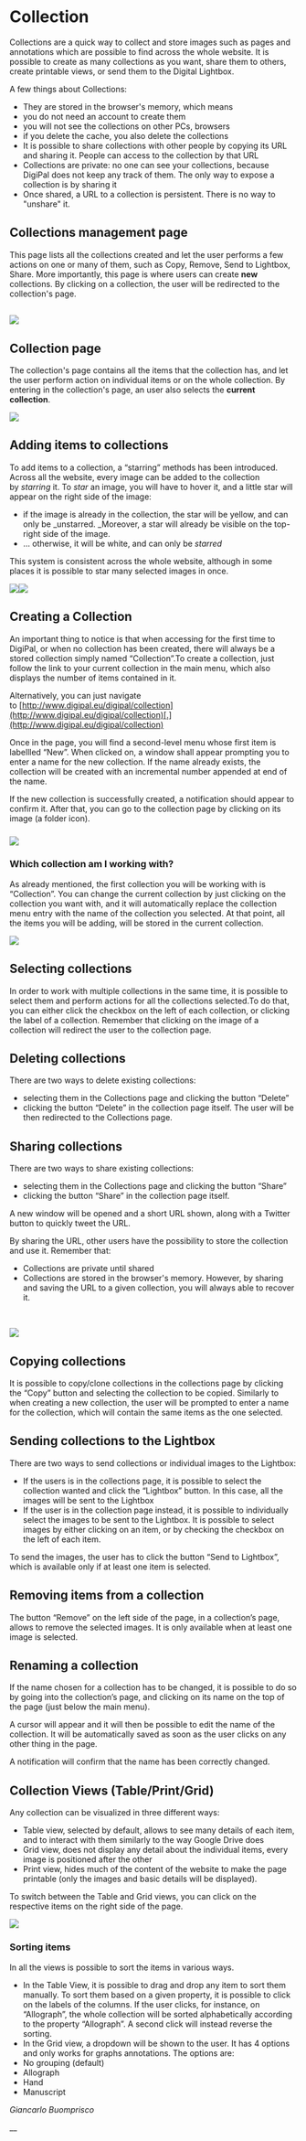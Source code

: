 # Collection
 
Collections are a quick way to collect and store images such as pages and annotations which are possible to find across the whole website. It is possible to create as many collections as you want, share them to others, create printable views, or send them to the Digital Lightbox.

A few things about Collections:

* They are stored in the browser's memory, which means
 * you do not need an account to create them
 * you will not see the collections on other PCs, browsers
 * if you delete the cache, you also delete the collections
* It is possible to share collections with other people by copying its URL and sharing it. People can access to the collection by that URL
* Collections are private: no one can see your collections, because DigiPal does not keep any track of them. The only way to expose a collection is by sharing it
* Once shared, a URL to a collection is persistent. There is no way to "unshare" it.


## Collections management page
This page lists all the collections created and let the user performs a few actions on one or many of them, such as Copy, Remove, Send to Lightbox, Share. More importantly, this page is where users can create **new** collections. By clicking on a collection, the user will be redirected to the collection's page.

## ![](/static/doc/col-management.png?raw=true)

## Collection page
The collection's page contains all the items that the collection has, and let the user perform action on individual items or on the whole collection. By entering in the collection's page, an user also selects the **current collection**.

![](/static/doc/collection.png?raw=true)

## Adding items to collections
To add items to a collection, a “starring” methods has been introduced. Across all the website, every image can be added to the collection by _starring_ it. To _star_ an image, you will have to hover it, and a little star will appear on the right side of the image:


* if the image is already in the collection, the star will be yellow, and can only be _unstarred. _Moreover, a star will already be visible on the top-right side of the image.
* … otherwise, it will be white, and can only be _starred_

This system is consistent across the whole website, although in some places it is possible to star many selected images in once.

![](/static/doc/star.png?raw=true)![](/static/doc/star2.png?raw=true)

## Creating a Collection
An important thing to notice is that when accessing for the first time to DigiPal, or when no collection has been created, there will always be a stored collection simply named “Collection”.To create a collection, just follow the link to your current collection in the main menu, which also displays the number of items contained in it.

Alternatively, you can just navigate to [http://www.digipal.eu/digipal/collection](http://www.digipal.eu/digipal/collection)[.](http://www.digipal.eu/digipal/collection)

Once in the page, you will find a second-level menu whose first item is labellled “New”. When clicked on, a window shall appear prompting you to enter a name for the new collection. If the name already exists, the collection will be created with an incremental number appended at end of the name.

If the new collection is successfully created, a notification should appear to confirm it. After that, you can go to the collection page by clicking on its image (a folder icon).

### ![](/static/doc/new-collection.png?raw=true)

### Which collection am I working with?
As already mentioned, the first collection you will be working with is “Collection”. You can change the current collection by just clicking on the collection you want with, and it will automatically replace the collection menu entry with the name of the collection you selected. At that point, all the items you will be adding, will be stored in the current collection.

![](/static/doc/collection.png?raw=true)

## Selecting collections
In order to work with multiple collections in the same time, it is possible to select them and perform actions for all the collections selected.To do that, you can either click the checkbox on the left of each collection, or clicking the label of a collection. Remember that clicking on the image of a collection will redirect the user to the collection page.

## Deleting collections
There are two ways to delete existing collections:


* selecting them in the Collections page and clicking the button “Delete”
* clicking the button “Delete” in the collection page itself. The user will be then redirected to the Collections page.


## Sharing collections
There are two ways to share existing collections:


* selecting them in the Collections page and clicking the button “Share”
* clicking the button “Share” in the collection page itself.

A new window will be opened and a short URL shown, along with a Twitter button to quickly tweet the URL.

By sharing the URL, other users have the possibility to store the collection and use it. Remember that:


* Collections are private until shared
* Collections are stored in the browser's memory. However, by sharing and saving the URL to a given collection, you will always able to recover it.

 

![](/static/doc/share-collection.png?raw=true)

## Copying collections
It is possible to copy/clone collections in the collections page by clicking the “Copy” button and selecting the collection to be copied. Similarly to when creating a new collection, the user will be prompted to enter a name for the collection, which will contain the same items as the one selected.

## Sending collections to the Lightbox
There are two ways to send collections or individual images to the Lightbox:


* If the users is in the collections page, it is possible to select the collection wanted and click the “Lightbox” button. In this case, all the images will be sent to the Lightbox 
* If the user is in the collection page instead, it is possible to individually select the images to be sent to the Lightbox. It is possible to select images by either clicking on an item, or by checking the checkbox on the left of each item. 

To send the images, the user has to click the button “Send to Lightbox”, which is available only if at least one item is selected.

## Removing items from a collection
The button “Remove” on the left side of the page, in a collection’s page, allows to remove the selected images. It is only available when at least one image is selected.

## Renaming a collection
If the name chosen for a collection has to be changed, it is possible to do so by going into the collection’s page, and clicking on its name on the top of the page (just below the main menu).

A cursor will appear and it will then be possible to edit the name of the collection. It will be automatically saved as soon as the user clicks on any other thing in the page.

A notification will confirm that the name has been correctly changed.

## Collection Views (Table/Print/Grid)
Any collection can be visualized in three different ways:


* Table view, selected by default, allows to see many details of each item, and to interact with them similarly to the way Google Drive does 
* Grid view, does not display any detail about the individual items, every image is positioned after the other 
* Print view, hides much of the content of the website to make the page printable (only the images and basic details will be displayed). 

To switch between the Table and Grid views, you can click on the respective items on the right side of the page.

![](/static/doc/views-buttons.png?raw=true)

### Sorting items
In all the views is possible to sort the items in various ways.


* In the Table View, it is possible to drag and drop any item to sort them manually. To sort them based on a given property, it is possible to click on the labels of the columns. If the user clicks, for instance, on “Allograph”, the whole collection will be sorted alphabetically according to the property “Allograph”. A second click will instead reverse the sorting. 
* In the Grid view, a dropdown will be shown to the user. It has 4 options and only works for graphs annotations. The options are: 
 * No grouping (default)
 * Allograph
 * Hand
 * Manuscript

_Giancarlo Buomprisco_

__

